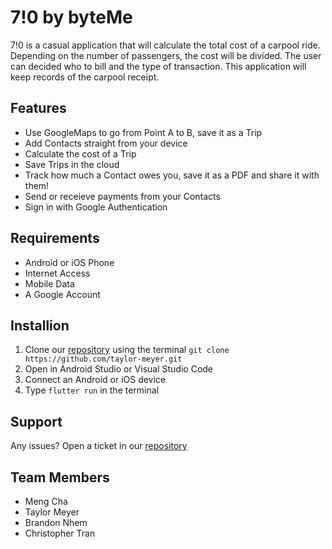 # 7!0 by byteMe

7!0 is a casual application that will calculate the total cost of a carpool ride.
Depending on the number of passengers, the cost will be divided. The user can decided
who to bill and the type of transaction. This application will keep records of the
carpool receipt.

## Features
- Use GoogleMaps to go from Point A to B, save it as a Trip
- Add Contacts straight from your device
- Calculate the cost of a Trip
- Save Trips in the cloud
- Track how much a Contact owes you, save it as a PDF and share it with them!
- Send or receieve payments from your Contacts
- Sign in with Google Authentication

## Requirements
- Android or iOS Phone
- Internet Access
- Mobile Data
- A Google Account

## Installion
1. Clone our [repository](https://github.com/taylor-meyer/710) using the terminal ``git clone https://github.com/taylor-meyer.git``
2. Open in Android Studio or Visual Studio Code
3. Connect an Android or iOS device
4. Type ``flutter run`` in the terminal

## Support
Any issues? Open a ticket in our [repository](https://github.com/tayloer-meyer/710issues/new)

## Team Members
- Meng Cha
- Taylor Meyer
- Brandon Nhem
- Christopher Tran